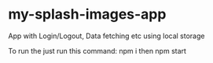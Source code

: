 # my-splash-images-app
App with Login/Logout, Data fetching etc using local storage

To run the just run this command: npm i then npm start
